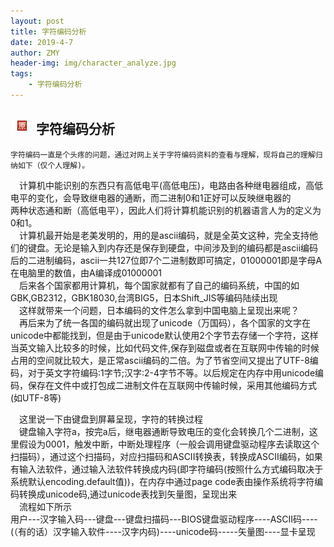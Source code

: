 ```yaml
---
layout: post
title: 字符编码分析
date: 2019-4-7
author: ZMY
header-img: img/character_analyze.jpg
tags:
    - 字符编码分析
---
```


## <img class="original" src='https://raw.githubusercontent.com/276622709/276622709.github.io/master/img/original.png'> 字符编码分析

    字符编码一直是个头疼的问题，通过对网上关于字符编码资料的查看与理解，现将自己的理解归纳如下（仅个人理解)。   
&emsp;计算机中能识别的东西只有高低电平(高低电压)，电路由各种继电器组成，高低电平的变化，会导致继电器的通断，而二进制0和1正好可以反映继电器的  
两种状态通和断（高低电平），因此人们将计算机能识别的机器语言人为的定义为0和1。  
&emsp;计算机最开始是老美发明的，用的是ascii编码，就是全英文这种，完全支持他们的键盘。无论是输入到内存还是保存到硬盘，中间涉及到的编码都是ascii编码后的二进制编码，ascii一共127位即7个二进制数即可搞定，01000001即是字母A在电脑里的数值，由A编译成01000001    
&emsp;后来各个国家都用计算机，每个国家就都有了自己的编码系统，中国的如GBK,GB2312，GBK18030,台湾BIG5，日本Shift_JIS等编码陆续出现  
&emsp;这样就带来一个问题，日本编码的文件怎么拿到中国电脑上呈现出来呢？  
&emsp;再后来为了统一各国的编码就出现了unicode（万国码），各个国家的文字在unicode中都能找到，但是由于unicode默认使用2个字节去存储一个字符，这样当英文输入比较多的时候，比如代码文件,保存到磁盘或者在互联网中传输的时候占用的空间就比较大，是正常ascii编码的二倍。为了节省空间又提出了UTF-8编码，对于英文字符编码:1字节;汉字:2-4字节不等。以后规定在内存中用unicode编码，保存在文件中或打包成二进制文件在互联网中传输时候，采用其他编码方式(如UTF-8等)  
   
&emsp;这里说一下由键盘到屏幕呈现，字符的转换过程  
&emsp;键盘输入字符a，按完a后，继电器通断导致电压的变化会转换几个二进制，这里假设为0001，触发中断，中断处理程序（一般会调用键盘驱动程序去读取这个扫描码），通过这个扫描码，对应扫描码和ASCII转换表，转换成ASCII编码，如果有输入法软件，通过输入法软件转换成内码(即字符编码(按照什么方式编码取决于系统默认encoding.default值))，在内存中通过page code表由操作系统将字符编码转换成unicode码,通过unicode表找到矢量图，呈现出来  
&emsp;流程如下所示  
  用户---汉字输入码---键盘---键盘扫描码---BIOS键盘驱动程序----ASCII码----(（有的话）汉字输入软件----汉字内码)----unicode码-----矢量图----显卡呈现  
